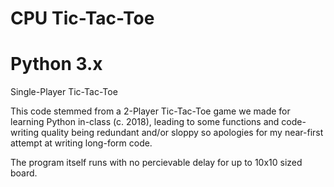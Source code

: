 # CPU Tic-Tac-Toe
# Python 3.x

Single-Player Tic-Tac-Toe

This code stemmed from a 2-Player Tic-Tac-Toe game we made for learning Python in-class (c. 2018), leading to some functions
and code-writing quality being redundant and/or sloppy so apologies for my near-first attempt at writing long-form code.

The program itself runs with no percievable delay for up to 10x10 sized board.
